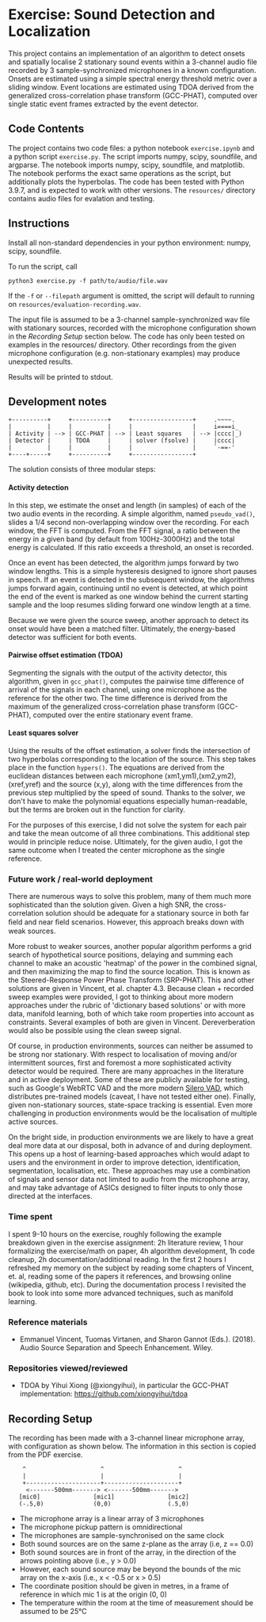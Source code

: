 # Exercise: Sound Detection and Localization

This project contains an implementation of an algorithm to detect onsets and spatially localise 2 stationary sound events within a 3-channel audio file recorded by 3 sample-synchronized microphones in a known configuration. Onsets are estimated using a simple spectral energy threshold metric over a sliding window. Event locations are estimated using TDOA derived from the generalized cross-correlation phase transform (GCC-PHAT), computed over single static event frames extracted by the event detector. 

## Code Contents

The project contains two code files: a python notebook `exercise.ipynb` and a python script `exercise.py`. The script imports numpy, scipy, soundfile, and argparse. The notebook imports numpy, scipy, soundfile, and matplotlib. The notebook performs the exact same operations as the script, but additionally plots the hyperbolas. The code has been tested with Python 3.9.7, and is expected to work with other versions. The `resources/` directory contains audio files for evalation and testing.

## Instructions

Install all non-standard dependencies in your python environment: numpy, scipy, soundfile.

To run the script, call

`python3 exercise.py -f path/to/audio/file.wav`

If the `-f` or `--filepath` argument is omitted, the script will default to running on `resources/evaluation-recording.wav`. 

The input file is assumed to be a 3-channel sample-synchronized wav file with stationary sources, recorded with the microphone configuration shown in the *Recording Setup* section below. The code has only been tested on examples in the resources/ directory. Other recordings from the given microphone configuration (e.g. non-stationary examples) may produce unexpected results.

Results will be printed to stdout. 

## Development notes

    +----------+     +----------+     +-----------------+     .~~~~.
    |          |     |          |     |                 |     i====i_
    | Activity | --> | GCC-PHAT | --> | Least squares   | --> |cccc|_) 
    | Detector |     | TDOA     |     | solver (fsolve) |     |cccc| 
    |          |     |          |     |                 |     `-==-'
    +----+-----+     +----------+     +-----------------+     

The solution consists of three modular steps: 

#### Activity detection

In this step, we estimate the onset and length (in samples) of each of the two audio events in the recording. A simple algorithm, named `pseudo_vad()`, slides a 1/4 second non-overlapping window over the recording. For each window, the FFT is computed. From the FFT signal, a ratio between the energy in a given band (by default from 100Hz-3000Hz) and the total energy is calculated. If this ratio exceeds a threshold, an onset is recorded.

Once an event has been detected, the algorithm jumps forward by two window lengths. This is a simple hysteresis designed to ignore short pauses in speech. If an event is detected in the subsequent window, the algorithms jumps forward again, continuing until no event is detected, at which point the end of the event is marked as one window behind the current starting sample and the loop resumes sliding forward one window length at a time.

Because we were given the source sweep, another approach to detect its onset would have been a matched filter. Ultimately, the energy-based detector was sufficient for both events.

#### Pairwise offset estimation (TDOA)

Segmenting the signals with the output of the activity detector, this algorithm, given in `gcc_phat()`, computes the pairwise time difference of arrival of the signals in each channel, using one microphone as the reference for the other two. The time difference is derived from the maximum of the generalized cross-correlation phase transform (GCC-PHAT), computed over the entire stationary event frame.

#### Least squares solver

Using the results of the offset estimation, a solver finds the intersection of two hyperbolas corresponding to the location of the source. This step takes place in the function `hypers()`. The equations are derived from the euclidean distances between each microphone (xm1,ym1),(xm2,ym2),(xref,yref) and the source (x,y), along with the time differences from the previous step multiplied by the speed of sound. Thanks to the solver, we don't have to make the polynomial equations especially human-readable, but the terms are broken out in the function for clarity.

For the purposes of this exercise, I did not solve the system for each pair and take the mean outcome of all three combinations. This additional step would in principle reduce noise. Ultimately, for the given audio, I got the same outcome when I treated the center microphone as the single reference.

### Future work / real-world deployment

There are numerous ways to solve this problem, many of them much more sophisticated than the solution given. Given a high SNR, the cross-correlation solution should be adequate for a stationary source in both far ﬁeld and near ﬁeld scenarios. However, this approach breaks down with weak sources.

More robust to weaker sources, another popular algorithm performs a grid search of hypothetical source positions, delaying and summing each channel to make an acoustic 'heatmap' of the power in the combined signal, and then maximizing the map to find the source location. This is known as the Steered-Response Power Phase Transform (SRP-PHAT). This and other solutions are given in Vincent, et al. chapter 4.3. Because clean + recorded sweep examples were provided, I got to thinking about more modern approaches under the rubric of 'dictionary based solutions' or with more data, manifold learning, both of which take room properties into account as constraints. Several examples of both are given in Vincent. Dereverberation would also be possible using the clean sweep signal.

Of course, in production environments, sources can neither be assumed to be strong nor stationary. With respect to localisation of moving and/or intermittent sources, first and foremost a more sophisticated activity detector would be required. There are many approaches in the literature and in active deployment. Some of these are publicly available for testing, such as Google's WebRTC VAD and the more modern [Silero VAD](https://github.com/snakers4/silero-vad), which distributes pre-trained models (caveat, I have not tested either one). Finally, given non-stationary sources, state-space tracking is essential. Even more challenging in production environments would be the localisation of multiple active sources.

On the bright side, in production environments we are likely to have a great deal more data at our disposal, both in advance of and during deployment. This opens up a host of learning-based approaches which would adapt to users and the environment in order to improve detection, identification, segmentation, localisation, etc. These approaches may use a combination of signals and sensor data not limited to audio from the microphone array, and may take advantage of ASICs designed to filter inputs to only those directed at the interfaces.

### Time spent

I spent 9-10 hours on the exercise, roughly following the example breakdown given in the exercise assignment: 2h literature review, 1 hour formalizing the exercise/math on paper, 4h algorithm development, 1h code cleanup, 2h documentation/additional reading. In the first 2 hours I refreshed my memory on the subject by reading some chapters of Vincent, et. al, reading some of the papers it references, and browsing online (wikipedia, github, etc). During the documentation process I revisited the book to look into some more advanced techniques, such as manifold learning.

### Reference materials

- Emmanuel Vincent, Tuomas Virtanen, and Sharon Gannot (Eds.). (2018). Audio Source Separation and Speech Enhancement. Wiley.

### Repositories viewed/reviewed

- TDOA by Yihui Xiong (@xiongyihui), in particular the GCC-PHAT implementation: https://github.com/xiongyihui/tdoa

## Recording Setup

The recording has been made with a 3-channel linear microphone array, with configuration as shown below. The information in this section is copied from the PDF exercise.
        
        ^                     ^                     ^
        |                     |                     |
        +---------------------+---------------------+
         <-------500mm-------> <-------500mm------->
       [mic0]               [mic1]               [mic2]
       (-.5,0)              (0,0)                (.5,0)
       
- The microphone array is a linear array of 3 microphones
- The microphone pickup pattern is omnidirectional
- The microphones are sample-synchronised on the same clock
- Both sound sources are on the same z-plane as the array (i.e, z == 0.0)
- Both sound sources are in front of the array, in the direction of the arrows pointing above (i.e., y > 0.0)
- However, each sound source may be beyond the bounds of the mic array on the x-axis (i.e., x < -0.5 or x > 0.5)
- The coordinate position should be given in metres, in a frame of reference in which mic 1 is at the origin (0, 0)
- The temperature within the room at the time of measurement should be assumed to be 25°C
